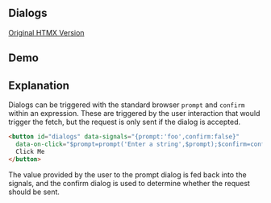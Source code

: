 ## Dialogs

[Original HTMX Version](https://htmx.org/examples/dialogs/)

## Demo

<div id="dialogs" data-on-load="@get('/examples/dialogs_browser/data')">
</div>

## Explanation

Dialogs can be triggered with the standard browser `prompt` and `confirm` within an expression. These are triggered by
the user interaction that would trigger the fetch, but the request is only sent if the dialog is accepted.

```html
<button id="dialogs" data-signals="{prompt:'foo',confirm:false}"
  data-on-click="$prompt=prompt('Enter a string',$prompt);$confirm=confirm('Are you sure?');$confirm && @get('/examples/dialogs__browser/sure')">
  Click Me
</button>
```

The value provided by the user to the prompt dialog is fed back into the signals, and the confirm dialog is used to
determine whether the request should be sent.